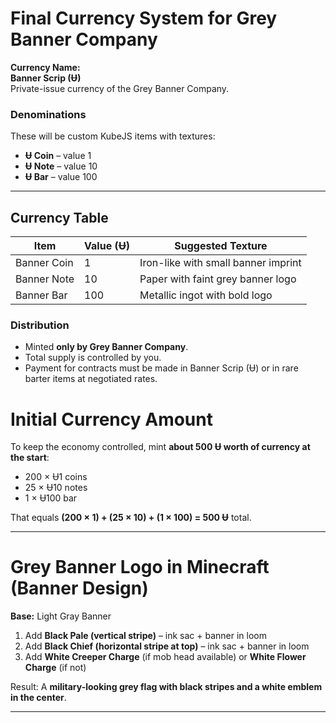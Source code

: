 # **Final Currency System for Grey Banner Company**

**Currency Name:**  
**Banner Scrip (Ʉ)**  
Private-issue currency of the Grey Banner Company.

### Denominations

These will be custom KubeJS items with textures:

- **Ʉ Coin** – value 1
- **Ʉ Note** – value 10
- **Ʉ Bar** – value 100
    


---

## **Currency Table**

|Item|Value (Ʉ)|Suggested Texture|
|---|---|---|
|Banner Coin|1|Iron-like with small banner imprint|
|Banner Note|10|Paper with faint grey banner logo|
|Banner Bar|100|Metallic ingot with bold logo|
### **Distribution**

- Minted **only by Grey Banner Company**.
- Total supply is controlled by you.
- Payment for contracts must be made in Banner Scrip (Ʉ) or in rare barter items at negotiated rates.
    

# **Initial Currency Amount**

To keep the economy controlled, mint **about 500 Ʉ worth of currency at the start**:

- 200 × Ʉ1 coins
- 25 × Ʉ10 notes
- 1 × Ʉ100 bar

That equals **(200 × 1) + (25 × 10) + (1 × 100) = 500 Ʉ** total.


---

# **Grey Banner Logo in Minecraft (Banner Design)**

**Base:** Light Gray Banner

1. Add **Black Pale (vertical stripe)** – ink sac + banner in loom
2. Add **Black Chief (horizontal stripe at top)** – ink sac + banner in loom
3. Add **White Creeper Charge** (if mob head available) or **White Flower Charge** (if not)
    

Result: A **military-looking grey flag with black stripes and a white emblem in the center**.

---